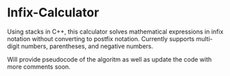 # Infix-Calculator
Using stacks in C++, this calculator solves mathematical expressions in infix notation without converting to postfix notation.
Currently supports multi-digit numbers, parentheses, and negative numbers. 

Will provide pseudocode of the algoritm as well as update the code with more comments soon. 
